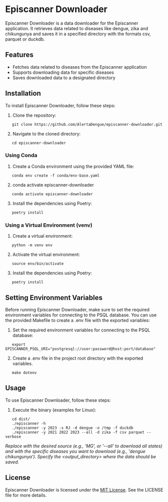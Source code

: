 # Episcanner Downloader

Episcanner Downloader is a data downloader for the Episcanner application. It retrieves data related to diseases like dengue, zika and chikungunya and saves it in a specified directory with the formats csv, parquet or duckdb.

## Features

- Fetches data related to diseases from the Episcanner application
- Supports downloading data for specific diseases
- Saves downloaded data to a designated directory

## Installation

To install Episcanner Downloader, follow these steps:

1. Clone the repository:
```shell
   git clone https://github.com/AlertaDengue/episcanner-downloader.git
``` 
2. Navigate to the cloned directory:
```shell
   cd episcanner-downloader
``` 
### Using Conda

1. Create a Conda environment using the provided YAML file:

```shell
   conda env create -f conda/env-base.yaml
``` 
2. conda activate episcanner-downloader
```shell
   conda activate episcanner-downloader
``` 
3. Install the dependencies using Poetry:
```shell
   poetry install
``` 
### Using a Virtual Environment (venv)
1. Create a virtual environment:
```shell
   python -m venv env
```
2. Activate the virtual environment:
```shell
   source env/bin/activate
```
3. Install the dependencies using Poetry:
```shell
   poetry install
``` 
## Setting Environment Variables
Before running Episcanner Downloader, make sure to set the required environment variables for connecting to the PSQL database. You can use the provided Makefile to create a .env file with the exported variables:
1. Set the required environment variables for connecting to the PSQL database:
```shell
   export EPISCANNER_PSQL_URI="postgresql://user:password@host:port/database"
```

2. Create a .env file in the project root directory with the exported variables.
```shell
   make dotenv
```
## Usage
To use Episcanner Downloader, follow these steps:

1. Execute the binary (examples for Linux):
```shell
   cd dist/
   ./episcanner -h
   ./episcanner -y 2023 -s RJ -d dengue -o /tmp -f duckdb
   ./episcanner -y 2021 2022 2023 --all -d zika -f csv parquet --verbose
``` 
*Replace <source> with the desired source (e.g., 'MG', or '--all' to download all states) and <diseases> with the specific diseases you want to download (e.g., 'dengue chikungunya'). Specify the <output_directory> where the data should be saved.*

## License
Episcanner Downloader is licensed under the [MIT License](https://github.com/AlertaDengue/episcanner-downloader/blob/main/LICENSE). See the LICENSE file for more details.
